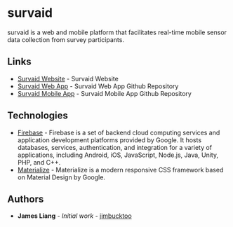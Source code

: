 # survaid

survaid is a web and mobile platform that facilitates real-time mobile sensor data collection from survey participants.

## Links

* [Survaid Website](https://survaidapp.com/) - Survaid Website
* [Survaid Web App](https://github.com/jimbucktoo/survaid-web/) - Survaid Web App Github Repository
* [Survaid Mobile App](https://github.com/jimbucktoo/survaid-ios/) - Survaid Mobile App Github Repository

## Technologies

* [Firebase](https://firebase.google.com/) - Firebase is a set of backend cloud computing services and application development platforms provided by Google. It hosts databases, services, authentication, and integration for a variety of applications, including Android, iOS, JavaScript, Node.js, Java, Unity, PHP, and C++.
* [Materialize](https://materializecss.com/) - Materialize is a modern responsive CSS framework based on Material Design by Google.

## Authors

* **James Liang** - *Initial work* - [jimbucktoo](https://github.com/jimbucktoo/)
